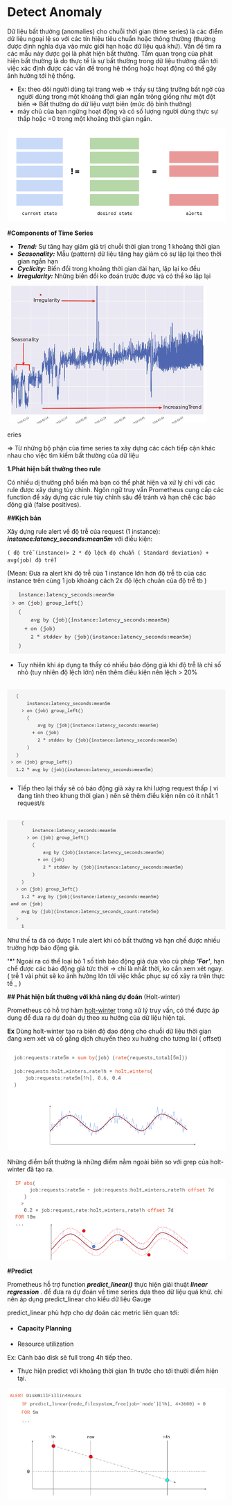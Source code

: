 # Detect Anomaly

Dữ liệu bất thường (anomalies) cho chuỗi thời gian (time series) là các điểm dữ liệu ngoại lệ so với các tín hiệu tiêu chuẩn hoặc thông thường (thường được định nghĩa dựa vào mức giới hạn hoặc dữ liệu quá khứ). Vấn đề tìm ra các mẫu này được gọi là phát hiện bất thường. Tầm quan trọng của phát hiện bất thường là do thực tế là sự bất thường trong dữ liệu thường dẫn tới việc xác định được các vấn đề trong hệ thống hoặc hoạt động có thể gây ảnh hưởng tới hệ thống. 



- Ex: theo dõi người dùng tại trang web => thấy sự tăng trưởng bất ngờ của người dùng trong một khoảng thời gian ngắn trông giống như một đột biến => Bất thường do dữ liệu vượt biên (mức độ bình thường) 
- máy chủ của bạn ngừng hoạt động và có số lượng người dùng thực sự thấp hoặc =0 trong một khoảng thời gian ngắn.

![image](timeseries.png)

**#Components of Time Series**

- ***Trend:*** Sự tăng hay giảm giá trị chuỗi thời gian trong 1 khoảng thời gian
- ***Seasonality:*** Mẫu (pattern) dữ liệu tăng hay giảm có sự lặp lại theo thời gian ngắn hạn
- ***Cyclicity:***  Biến đổi trong khoảng thời gian dài hạn, lặp lại ko đều 
- ***Irregularity:*** Những biến đổi ko đoán trước được và có thể ko lặp lại 



​        ![img](component.png)

eries



=> Từ những bộ phận của time series ta xây dựng các cách tiếp cận khác nhau cho việc tìm kiếm bất thường của dữ liệu 

 

**1.Phát hiện bất thường theo rule**



Có nhiều dị thường phổ biến mà bạn có thể phát hiện và xử lý chỉ với các rule được xây dựng tùy chỉnh. Ngôn ngữ truy vấn Prometheus cung cấp các function để xây dựng các rule tùy chỉnh sâu để tránh và hạn chế các báo động giả (false positives). 

**##Kịch bản**  

Xây dựng rule alert về độ trễ của request (1 instance): ***instance:latency_seconds:mean5m*** với điều kiện:





  `( độ trễ (instance)> 2 * độ lệch độ chuẩn ( Standard deviation) + avg(job) độ trễ)`





(Mean:  Đưa ra alert khi độ trễ của 1 instance lớn hơn độ trễ tb của các instance trên cùng 1 job khoảng cách 2x độ lệch chuản của độ trễ tb )



​                ![img](1.png)



- Tuy nhiên khi áp dụng ta thấy có nhiều báo động giả khi độ trễ là chỉ số nhỏ (tuy nhiên độ lệch lớn) nên thêm điều kiện nên lệch > 20% 



​                ![img](2.png)



- Tiếp theo lại thấy sẽ có báo động giả xảy ra khi lượng request thấp ( vì đang tính theo khung thời gian ) nên sẽ thêm điều kiện nên có ít nhất 1 request/s

​              ![img](3.png)



Như thế ta đã có được 1 rule alert khi có bất thường và hạn chế được nhiều trường hợp báo động giả. 

**'\*'** Ngoài ra có thể loại bỏ 1 số tính báo động giả dựa vào cú pháp ***'For'***, hạn chế được các báo động giả tức thời -> chỉ là nhất thời, ko cần xem xét ngay. ( trễ 1 vài phút sẽ ko ảnh hưởng lớn tới việc khắc phục sự cố xảy ra trên thực tế _ )



**## Phát hiện bất thường với khả năng dự đoán**  (Holt-winter)

Prometheus có hỗ trợ hàm [holt-winter](https://en.wikipedia.org/wiki/Exponential_smoothing) trong xử lý truy vấn, có thể được áp dụng để đưa ra dự đoán dự theo xu hướng của dữ liệu hiện tại. 



**Ex** Dùng holt-winter tạo ra biên độ dao động cho chuỗi dữ liệu thời gian đang xem xét và cố gắng dịch chuyển theo xu hướng cho tương lai ( offset) 

![img](4.png)



Những điểm bất thường là những điểm nằm ngoài biên so với grep của holt-winter đã tạo ra. 

![img](5.png)

**#Predict** 

Prometheus hỗ trợ function ***predict_linear()*** thực hiện giải thuật ***linear regression*** . để đưa ra dự đoán về time series dựa theo dữ liệu quá khứ.  chỉ nên áp dụng predict_linear cho kiểu dữ liệu Gauge

predict_linear phù hợp cho dự đoán các metric liên quan tới: 

- #### Capacity Planning

- Resource utilization



Ex: Cảnh báo disk sẽ full trong 4h tiếp theo. 

-  Thực hiện predict với khoảng thời gian 1h trước cho tới thười điểm hiện tại. 

![img](predict.png)